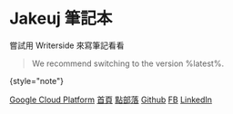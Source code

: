 # Jakeuj 筆記本

嘗試用 Writerside 來寫筆記看看

> We recommend switching to the version %latest%.
>
{style="note"}

<seealso style="cards">
    <category ref="related">
       <a href="ABP.md"></a>
       <a href="gcp.md">Google Cloud Platform</a>
   </category>
   <category ref="external">
        <a href="https://jakeuj.com/">首頁</a>
        <a href="https://www.dotblogs.com.tw/jakeuj/">點部落</a>
        <a href="https://github.com/jakeuj">Github</a>
        <a href="https://www.facebook.com/jakeuj/">FB</a>
        <a href="https://www.linkedin.com/in/jakeuj/">LinkedIn</a>
   </category>
</seealso>